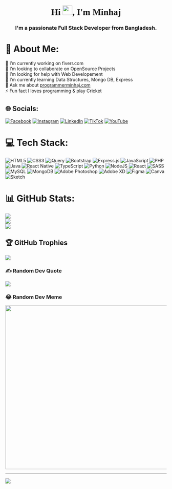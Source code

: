 <!-- <a href="#"><img width="100%" height="auto" src="https://i.imgur.com/iXuL1HG.png" height="175px"/></a> -->

<h1 align="center" style="font-family:Mouse Memoirs;">Hi <img src="https://raw.githubusercontent.com/MartinHeinz/MartinHeinz/master/wave.gif" width="30px">, I'm Minhaj</h1>
<h3 align="center">I'm a passionate Full Stack Developer from Bangladesh.</h3>

# 💫 About Me:
🔭 I’m currently working on fiverr.com<br>👯 I’m looking to collaborate on OpenSource Projects<br>🤝 I’m looking for help with Web Developement<br>🌱 I’m currently learning Data Structures, Mongo DB, Express<br>💬 Ask me about <a href="">programmerminhaj.com</a><br>⚡ Fun fact I loves programming & play Cricket

## 🌐 Socials:
[![Facebook](https://img.shields.io/badge/Facebook-%231877F2.svg?logo=Facebook&logoColor=white)](https://facebook.com/creativeminhaj) [![Instagram](https://img.shields.io/badge/Instagram-%23E4405F.svg?logo=Instagram&logoColor=white)](https://instagram.com/creativeminhaj) [![LinkedIn](https://img.shields.io/badge/LinkedIn-%230077B5.svg?logo=linkedin&logoColor=white)](https://linkedin.com/in/creativeminhaj) [![TikTok](https://img.shields.io/badge/Twitter-%231DA1F2.svg?logo=Twitter&logoColor=white)](https://twitter.com/creativeminhaj) [![YouTube](https://img.shields.io/badge/YouTube-%23FF0000.svg?logo=YouTube&logoColor=white)](https://youtube.com/c/creativeminhaj) 

# 💻 Tech Stack:
 ![HTML5](https://img.shields.io/badge/html5-%23E34F26.svg?style=for-the-badge&logo=html5&logoColor=white) ![CSS3](https://img.shields.io/badge/css3-%231572B6.svg?style=for-the-badge&logo=css3&logoColor=white) ![jQuery](https://img.shields.io/badge/jquery-%230769AD.svg?style=for-the-badge&logo=jquery&logoColor=white) ![Bootstrap](https://img.shields.io/badge/bootstrap-%23563D7C.svg?style=for-the-badge&logo=bootstrap&logoColor=white) ![Express.js](https://img.shields.io/badge/express.js-%23404d59.svg?style=for-the-badge&logo=express&logoColor=%2361DAFB)
![JavaScript](https://img.shields.io/badge/javascript-%23323330.svg?style=for-the-badge&logo=javascript&logoColor=%23F7DF1E) ![PHP](https://img.shields.io/badge/php-%23777BB4.svg?style=for-the-badge&logo=php&logoColor=white) ![Java](https://img.shields.io/badge/java-%23ED8B00.svg?style=for-the-badge&logo=java&logoColor=white) ![React Native](https://img.shields.io/badge/react_native-%2320232a.svg?style=for-the-badge&logo=react&logoColor=%2361DAFB) ![TypeScript](https://img.shields.io/badge/typescript-%23007ACC.svg?style=for-the-badge&logo=typescript&logoColor=white) ![Python](https://img.shields.io/badge/python-3670A0?style=for-the-badge&logo=python&logoColor=ffdd54) ![NodeJS](https://img.shields.io/badge/node.js-6DA55F?style=for-the-badge&logo=node.js&logoColor=white) ![React](https://img.shields.io/badge/react-%2320232a.svg?style=for-the-badge&logo=react&logoColor=%2361DAFB) ![SASS](https://img.shields.io/badge/SASS-hotpink.svg?style=for-the-badge&logo=SASS&logoColor=white) ![MySQL](https://img.shields.io/badge/mysql-%2300f.svg?style=for-the-badge&logo=mysql&logoColor=white) ![MongoDB](https://img.shields.io/badge/MongoDB-%234ea94b.svg?style=for-the-badge&logo=mongodb&logoColor=white) ![Adobe Photoshop](https://img.shields.io/badge/adobephotoshop-%2331A8FF.svg?style=for-the-badge&logo=adobephotoshop&logoColor=white) ![Adobe XD](https://img.shields.io/badge/Adobe%20XD-470137?style=for-the-badge&logo=Adobe%20XD&logoColor=#FF61F6) 	![Figma](https://img.shields.io/badge/figma-%23F24E1E.svg?style=for-the-badge&logo=figma&logoColor=white) ![Canva](https://img.shields.io/badge/Canva-%2300C4CC.svg?style=for-the-badge&logo=Canva&logoColor=white) ![Sketch](https://img.shields.io/badge/Sketch-FFB387?style=for-the-badge&logo=sketch&logoColor=black) 

# 📊 GitHub Stats:
![](https://github-readme-stats.vercel.app/api?username=creativeminhaj&theme=vue-dark&hide_border=false&include_all_commits=true&count_private=true)<br/>
![](https://github-readme-streak-stats.herokuapp.com/?user=creativeminhaj&theme=vue-dark&hide_border=false)<br/>
![](https://github-readme-stats.vercel.app/api/top-langs/?username=creativeminhaj&theme=vue-dark&hide_border=false&include_all_commits=true&count_private=true&layout=compact)

## 🏆 GitHub Trophies
![](https://github-profile-trophy.vercel.app/?username=creativeminhaj&theme=tokyonight&no-frame=false&no-bg=true&margin-w=4)

### ✍️ Random Dev Quote
![](https://quotes-github-readme.vercel.app/api?type=horizontal&theme=radical)

### 😂 Random Dev Meme
<img src="https://random-memer.herokuapp.com/" width="512px"/>

---
[![](https://visitcount.itsvg.in/api?id=creativeminhaj&icon=0&color=0)](https://visitcount.itsvg.in)

